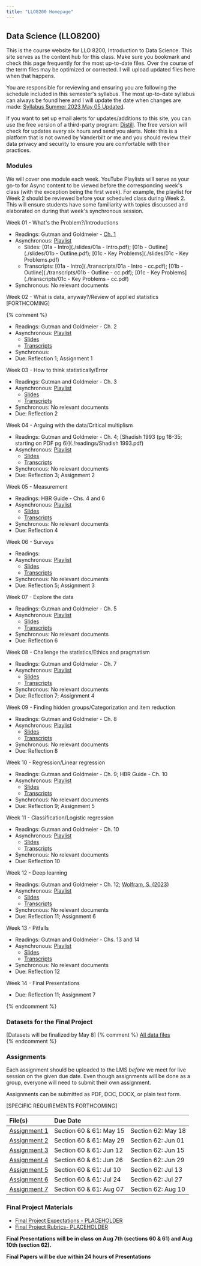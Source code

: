 ```yaml
---
title: "LLO8200 Homepage"
---
```

## Data Science (LLO8200)
This is the course website for LLO 8200, Introduction to Data Science. This site serves as the content hub for this class. Make sure you bookmark and check this page frequently for the most up-to-date files. Over the course of the term files may be optimized or corrected. I will upload updated files here when that happens. 

You are responsible for reviewing and ensuring you are following the schedule included in this semester's syllabus. The most up-to-date syllabus can always be found here and I will update the date when changes are made: [Syllabus Summer 2023 May 05 Updated](./Garcia_LLO8200_syllabus_Summer2023.pdf). 

If you want to set up email alerts for updates/additions to this site, you can use the free version of a third-party program: [Distill](https://distill.io/). The free version will check for updates every six hours and send you alerts. Note: this is a platform that is not owned by Vanderbilt or me and you should review their data privacy and security to ensure you are comfortable with their practices.

### Modules 
We will cover one module each week. YouTube Playlists will serve as your go-to for Async content to be viewed before the corresponding week's class (with the exception being the first week). For example, the playlist for Week 2 should be reviewed before your scheduled class during Week 2. This will ensure students have some familiarity with topics discussed and elaborated on during that week's synchronous session.      

  
Week 01 - What's the Problem?/Introductions 
* Readings: Gutman and Goldmeier - [Ch. 1](https://ebookcentral.proquest.com/lib/vand/reader.action?docID=6561823&ppg=45)
* Asynchronous: [Playlist](https://youtube.com/playlist?list=PLgM_PEP2Xv8hR2ZZiHHmXtLF6Wt5qIMDp)
	* Slides: [01a - Intro](./slides/01a - Intro.pdf); [01b - Outline](./slides/01b - Outline.pdf); [01c - Key Problems](./slides/01c - Key Problems.pdf)
	* Transcripts: [01a - Intro](./transcripts/01a - Intro - cc.pdf); [01b - Outline](./transcripts/01b - Outline - cc.pdf); [01c - Key Problems](./transcripts/01c - Key Problems - cc.pdf)
* Synchronous: No relevant documents

Week 02 - What is data, anyway?/Review of applied statistics [FORTHCOMING]

 {% comment %} 
* Readings: Gutman and Goldmeier - Ch. 2
* Asynchronous: [Playlist](./)
	* [Slides](./)
	* [Transcripts](./)
* Synchronous: 
* Due: Reflection 1; Assignment 1



Week 03 - How to think statistically/Error
* Readings: Gutman and Goldmeier - Ch. 3
* Asynchronous: [Playlist](./)
	* [Slides](./)
	* [Transcripts](./)
* Synchronous: No relevant documents
* Due: Reflection 2

Week 04 - Arguing with the data/Critical multiplism
* Readings: Gutman and Goldmeier - Ch. 4; [Shadish 1993 (pg 18-35; starting on PDF pg 6)](./readings/Shadish 1993.pdf)
* Asynchronous: [Playlist](./)
	* [Slides](./)
	* [Transcripts](./)
* Synchronous: No relevant documents
* Due: Reflection 3; Assignment 2

Week 05 - Measurement
* Readings: HBR Guide - Chs. 4 and 6
* Asynchronous: [Playlist](./)
	* [Slides](./)
	* [Transcripts](./)
* Synchronous: No relevant documents
* Due: Reflection 4

Week 06 - Surveys
* Readings: 
* Asynchronous: [Playlist](./)
	* [Slides](./)
	* [Transcripts](./)
* Synchronous: No relevant documents
* Due: Reflection 5; Assignment 3

Week 07 - Explore the data
* Readings: Gutman and Goldmeier - Ch. 5
* Asynchronous: [Playlist](./)
	* [Slides](./)
	* [Transcripts](./)
* Synchronous: No relevant documents
* Due: Reflection 6

Week 08 - Challenge the statistics/Ethics and pragmatism
* Readings: Gutman and Goldmeier - Ch. 7
* Asynchronous: [Playlist](./)
	* [Slides](./)
	* [Transcripts](./)
* Synchronous: No relevant documents
* Due: Reflection 7; Assignment 4

Week 09 - Finding hidden groups/Categorization and item reduction
* Readings: Gutman and Goldmeier - Ch. 8
* Asynchronous: [Playlist](./)
	* [Slides](./)
	* [Transcripts](./)
* Synchronous: No relevant documents
* Due: Reflection 8

Week 10 - Regression/Linear regression
* Readings: Gutman and Goldmeier - Ch. 9; HBR Guide - Ch. 10
* Asynchronous: [Playlist](./)
	* [Slides](./)
	* [Transcripts](./)
* Synchronous: No relevant documents
* Due: Reflection 9; Assignment 5

Week 11 - Classification/Logistic regression
* Readings: Gutman and Goldmeier - Ch. 10
* Asynchronous: [Playlist](./)
	* [Slides](./)
	* [Transcripts](./)
* Synchronous: No relevant documents
* Due: Reflection 10

Week 12 - Deep learning
* Readings: Gutman and Goldmeier - Ch. 12; [Wolfram, S. (2023)]()
* Asynchronous: [Playlist](./)
	* [Slides](./)
	* [Transcripts](./)
* Synchronous: No relevant documents
* Due: Reflection 11; Assignment 6

Week 13 - Pitfalls
* Readings: Gutman and Goldmeier - Chs. 13 and 14
* Asynchronous: [Playlist](./)
	* [Slides](./)
	* [Transcripts](./)
* Synchronous: No relevant documents
* Due: Reflection 12

Week 14 - Final Presentations
* Due: Reflection 11; Assignment 7



{% endcomment %}

### Datasets for the Final Project     
[Datasets will be finalized by May 8]
{% comment %}
[All data files](./datasets/datasets_files.zip)\
{% endcomment %}
<!--- These need to be added to the dataset repository next term --->

### Assignments
Each assignment should be uploaded to the LMS _before_ we meet for live session on the given due date. Even though assignments will be done as a group, everyone will need to submit their own assignment.

Assignments can be submitted as PDF, DOC, DOCX, or plain text form. 

[SPECIFIC REQUIREMENTS FORTHCOMING]

| File(s)      | Due Date            |                     |
|:-------------|:--------------------|:--------------------|
| [Assignment 1](./assignments/A1.txt)| Section 60 & 61: May 15 |Section 62: May 18 |
| [Assignment 2]()| Section 60 & 61: May 29 |Section 62: Jun 01 |
| [Assignment 3]()| Section 60 & 61: Jun 12 |Section 62: Jun 15 |
| [Assignment 4]()| Section 60 & 61: Jun 26 |Section 62: Jun 29 |
| [Assignment 5]()| Section 60 & 61: Jul 10 |Section 62: Jul 13 |
| [Assignment 6]()| Section 60 & 61: Jul 24 |Section 62: Jul 27 |
| [Assignment 7]()| Section 60 & 61: Aug 07 |Section 62: Aug 10 |


### Final Project Materials
* [Final Project Expectations - PLACEHOLDER]() 
* [Final Project Rubrics- PLACEHOLDER]()

**Final Presentations will be in class on Aug 7th (sections 60 & 61) and Aug 10th (section 62).**

**Final Papers will be due within 24 hours of Presentations**
